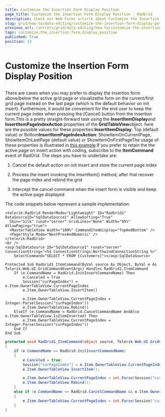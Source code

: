 ```yaml
---
title: Customize the Insertion Form Display Position
page_title: Customize the Insertion Form Display Position - RadGrid
description: Check our Web Forms article about Customize the Insertion Form Display Position.
slug: grid/how-to/data-editing/customize-the-insertion-form-display-position
previous_url: controls/grid/data-editing/how-to/customize-the-insertion-form-display-position
tags: customize,the,insertion,form,display,position
published: True
position: 13
---
```


# Customize the Insertion Form Display Position



##

There are cases when you may prefer to display the insertion form above/below the active grid page or visualizethe form on the current/first grid page instead on the last page (which is the default behavior on init insert). Furthermore, it would be convenient for the end user to keep the current page index when pressing the [Cancel] button from the insertion form.This is a pretty straight-forward task using the **InsertItemDisplay**and **InsertItemPageIndexAction** properties of the **GridTableView**object. here are the possible values for these properties:**InsertItemDisplay**: Top (default value) or Bottom**InsertItemPageIndexAction**: ShowItemOnCurrentPage, ShowItemOnLastPage (default value) or ShowItemOnFirstPageThe usage of these properties is illustrated in [this example](https://demos.telerik.com/aspnet-ajax/Grid/Examples/Programming/CommandItem/DefaultCS.aspx).If you prefer to retain the the active page on insert action with coding, subscribe to the **ItemCommand** event of RadGrid. The steps you have to undertake are:

1. Cancel the default action on init insert and store the current page index

1. Process the insert invoking the *InsertItem*() method, after that recover the page index and rebind the grid

1. Intercept the cancel command when the insert form is visible and keep the active page displayed

The code snippets below represent a sample implementation:



````ASP.NET
<telerik:RadGrid RenderMode="Lightweight" ID="RadGrid1" DataSourceID="SqlDataSource1" AllowSorting="True"
  Skin="Silk" runat="server" GridLines="None" Width="95%" AllowPaging="true">
  <MasterTableView Width="100%" CommandItemDisplay="TopAndBottom" />
  <PagerStyle Mode="NextPrevAndNumeric" />
</telerik:RadGrid>
<br />
<asp:SqlDataSource ID="SqlDataSource1" runat="server" ConnectionString="<%$ ConnectionStrings:NorthwindConnectionString %>"
    SelectCommand="SELECT * FROM [Customers]"></asp:SqlDataSource>
````
````VB
Protected Sub RadGrid1_ItemCommand(ByVal source As Object, ByVal e As Telerik.Web.UI.GridCommandEventArgs) Handles RadGrid1.ItemCommand
    If (e.CommandName = RadGrid.InitInsertCommandName) Then
        e.Canceled = True
        Session("curPageIndex") = e.Item.OwnerTableView.CurrentPageIndex
        e.Item.OwnerTableView.InsertItem()

        e.Item.OwnerTableView.CurrentPageIndex = Integer.Parse(Session("curPageIndex"))
        e.Item.OwnerTableView.Rebind()
    ElseIf (e.CommandName = RadGrid.CancelCommandName AndAlso e.Item.OwnerTableView.IsItemInserted) Then
        e.Item.OwnerTableView.CurrentPageIndex = Integer.Parse(Session("curPageIndex"))
    End If
End Sub
````
````C#
protected void RadGrid1_ItemCommand(object source, Telerik.Web.UI.GridCommandEventArgs e)
{
    if (e.CommandName == RadGrid.InitInsertCommandName)
    {
        e.Canceled = true;
        Session["curPageIndex"] = e.Item.OwnerTableView.CurrentPageIndex;
        e.Item.OwnerTableView.InsertItem();

        e.Item.OwnerTableView.CurrentPageIndex = int.Parse(Session["curPageIndex"]);
        e.Item.OwnerTableView.Rebind();
    }
    else if (e.CommandName == RadGrid.CancelCommandName && e.Item.OwnerTableView.IsItemInserted)
    {
        e.Item.OwnerTableView.CurrentPageIndex = int.Parse(Session["curPageIndex"]);
    }
}
````

